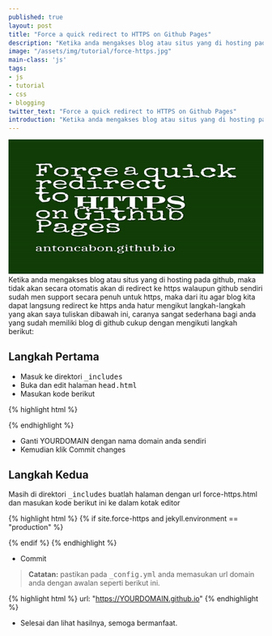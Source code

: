 ```yaml
---
published: true
layout: post
title: "Force a quick redirect to HTTPS on Github Pages"
description: "Ketika anda mengakses blog atau situs yang di hosting pada github, maka tidak akan secara otomatis akan di redirect ke https."
image: "/assets/img/tutorial/force-https.jpg"
main-class: 'js'
tags:
- js
- tutorial
- css
- blogging
twitter_text: "Force a quick redirect to HTTPS on Github Pages"
introduction: "Ketika anda mengakses blog atau situs yang di hosting pada github, maka tidak akan secara otomatis akan di redirect ke https."
---
```

![Force https](/assets/img/tutorial/force-https.jpg)
Ketika anda mengakses blog atau situs yang di hosting pada github, maka tidak akan secara otomatis akan di redirect ke https walaupun github sendiri sudah men support secara penuh untuk https, maka dari itu agar blog kita dapat langsung redirect ke https anda hatur mengikut langkah-langkah yang akan saya tuliskan dibawah ini, caranya sangat sederhana bagi anda yang sudah memiliki blog di github cukup dengan mengikuti langkah berikut:

## Langkah Pertama

* Masuk ke direktori  <kbd>_includes</kbd>
* Buka dan edit halaman  <kbd>head.html</kbd>
* Masukan kode berikut 

{% highlight html %}
<script>
var host = "YOURDOMAIN.github.io"
if (window.location.host == host && window.location.protocol != "https:") {
  window.location.protocol = "https:"
}
</script>
{% endhighlight %}
* Ganti YOURDOMAIN dengan nama domain anda sendiri
* Kemudian klik Commit changes

##  Langkah Kedua

Masih di direktori <kbd> _includes</kbd> buatlah halaman dengan url force-https.html
dan masukan kode berikut ini ke dalam kotak editor

{% highlight html %}
{% if site.force-https and jekyll.environment == "production" %}
  <!-- Force HTTPS Start -->
  <script>
  // Don't force http when serving the website locally
  if (!(window.location.host.startsWith("127.0.0.1")) && (window.location.protocol != "https:"))
    window.location.protocol = "https";
  </script>
  <!-- Force HTTPS End -->
{% endif %}
{% endhighlight %}

* Commit

> **Catatan:** pastikan pada   <kbd>_config.yml</kbd> anda memasukan url domain anda dengan awalan seperti berikut ini.

{% highlight html %}
url: "https://YOURDOMAIN.github.io"
{% endhighlight %}

* Selesai dan lihat hasilnya, semoga bermanfaat.
